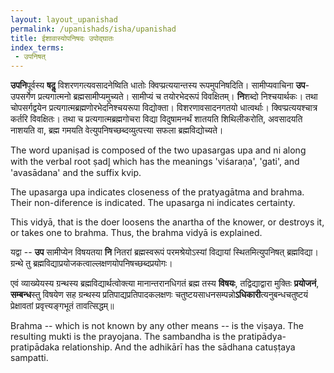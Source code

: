 ```yaml
---
layout: layout_upanishad
permalink: /upanishads/isha/upanishad
title: ईशावास्योपनिषदः उपोद्घातः
index_terms:
 - उपनिषत्
---
```


**उपनि**पूर्वस्य **षदॢ** विशरणगत्यवसादनेष्विति धातोः क्विप्प्रत्ययान्तस्य रूपमुपनिषदिति। 
सामीप्यवाचिना **उप**-उपसर्गेण प्रत्यगात्मनो ब्रह्मसामीप्यमुच्यते। 
सामीप्यं च तयोरभेदरूपं विवक्षितम्। 
**नि**शब्दो निश्चयार्थकः। 
तथा चोपसर्गद्वयेन प्रत्यगात्मब्रह्मणोरभेदनिश्चयरूपा विद्योक्ता। 
विशरणावसादनगतयो धात्वर्थाः। 
क्विप्प्रत्ययश्चात्र कर्तरि विवक्षितः। 
तथा च प्रत्यगात्मब्रह्मगोचरा विद्या विदुषामनर्थं शातयति शिथिलीकरोति, अवसादयति नाशयति वा, ब्रह्म गमयति वेत्युपनिषच्छब्दव्युत्पत्त्या सफला ब्रह्मविद्योच्यते। 

<div class="translation-inline" markdown="1">
The word upaniṣad is composed of the two upasargas upa and ni along with the verbal root
ṣadl̥ which has the meanings 'viśaraṇa', 'gati', and 'avasādana' and the suffix kvip. 

The upasarga upa indicates closeness of the pratyagātma and brahma. 
Their non-diference is indicated. The upasarga ni indicates certainty. 

This vidyā, that is the doer loosens the anartha of the knower, 
or destroys it, or takes one to brahma. 
Thus, the brahma vidyā is explained.
</div>

यद्वा -- **उप** सामीप्येन विषयतया **नि** नितरां ब्रह्मस्वरूपं परमश्रेयोऽस्यां विद्यायां स्थितमित्युपनिषत् ब्रह्मविद्या। 
ग्रन्थे तु ब्रह्मविद्याप्रयोजकत्वाल्लक्षणयोपनिषच्छब्दप्रयोगः। 

एवं व्याख्येयस्य ग्रन्थस्य ब्रह्मविद्यार्थत्वोक्त्या मानान्तरानधिगतं ब्रह्म तस्य **विषयः**, 
तद्विद्याद्वारा मुक्तिः **प्रयोजनं**, 
**सम्बन्ध**स्तु विषयेण सह ग्रन्थस्य प्रतिपाद्यप्रतिपादकलक्षणः 
चतुष्टयसाधनसम्पन्नो**ऽधिकारी**त्यनुबन्धचतुष्टयं प्रेक्षावतां प्रवृत्त्यङ्गभूतं तावत्सिद्धम्॥

<div class="translation-inline" markdown="1">
Brahma -- which is not known by any other means -- is the viṣaya. 
The resulting mukti is the prayojana. 
The sambandha is the pratipādya-pratipādaka relationship. 
And the adhikārī has the sādhana catuṣṭaya sampatti.
</div>